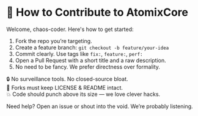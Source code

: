 # 🤝 How to Contribute to AtomixCore

Welcome, chaos-coder. Here's how to get started:

1. Fork the repo you’re targeting.
2. Create a feature branch: `git checkout -b feature/your-idea`
3. Commit clearly. Use tags like `fix:`, `feature:`, `perf:`
4. Open a Pull Request with a short title and a raw description.
5. No need to be fancy. We prefer directness over formality.

🔒 No surveillance tools. No closed-source bloat.  
🔁 Forks must keep LICENSE & README intact.  
💥 Code should punch above its size — we love clever hacks.

Need help? Open an issue or shout into the void. We’re probably listening.
